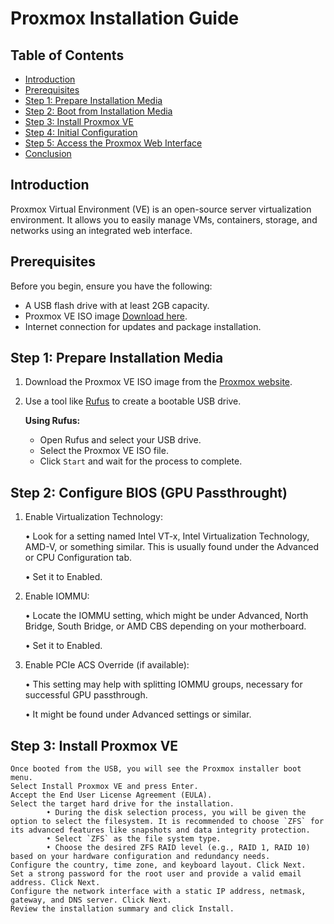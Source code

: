 # Proxmox Installation Guide

## Table of Contents

- [Introduction](#introduction)
- [Prerequisites](#prerequisites)
- [Step 1: Prepare Installation Media](#step-1-prepare-installation-media)
- [Step 2: Boot from Installation Media](#step-2-configure-bios-(GPU-Passthrought))
- [Step 3: Install Proxmox VE](#step-3-install-proxmox-ve)
- [Step 4: Initial Configuration](#step-4-initial-configuration)
- [Step 5: Access the Proxmox Web Interface](#step-5-access-the-proxmox-web-interface)
- [Conclusion](#conclusion)

## Introduction

Proxmox Virtual Environment (VE) is an open-source server virtualization environment. It allows you to easily manage VMs, containers, storage, and networks using an integrated web interface.

## Prerequisites

Before you begin, ensure you have the following:

- A USB flash drive with at least 2GB capacity.
- Proxmox VE ISO image [Download here](https://www.proxmox.com/en/downloads).
- Internet connection for updates and package installation.

## Step 1: Prepare Installation Media

1. Download the Proxmox VE ISO image from the [Proxmox website](https://www.proxmox.com/en/downloads).
2. Use a tool like [Rufus](https://rufus.ie/) to create a bootable USB drive.

   **Using Rufus:**
   - Open Rufus and select your USB drive.
   - Select the Proxmox VE ISO file.
   - Click `Start` and wait for the process to complete.

## Step 2: Configure BIOS (GPU Passthrought)

1. 	Enable Virtualization Technology:

	•	Look for a setting named Intel VT-x, Intel Virtualization Technology, AMD-V, or something similar. This is usually found under the Advanced or CPU Configuration tab.

	•	Set it to Enabled.

2.	Enable IOMMU:

    •	Locate the IOMMU setting, which might be under Advanced, North Bridge, South Bridge, or AMD CBS depending on your motherboard.

	•	Set it to Enabled.

3. 	Enable PCIe ACS Override (if available):

	•	This setting may help with splitting IOMMU groups, necessary for successful GPU passthrough.

	•	It might be found under Advanced settings or similar.    

## Step 3: Install Proxmox VE

	Once booted from the USB, you will see the Proxmox installer boot menu.
	Select Install Proxmox VE and press Enter.
	Accept the End User License Agreement (EULA).
    Select the target hard drive for the installation. 
            • During the disk selection process, you will be given the option to select the filesystem. It is recommended to choose `ZFS` for its advanced features like snapshots and data integrity protection.
            • Select `ZFS` as the file system type.
            • Choose the desired ZFS RAID level (e.g., RAID 1, RAID 10) based on your hardware configuration and redundancy needs.
    Configure the country, time zone, and keyboard layout. Click Next.
    Set a strong password for the root user and provide a valid email address. Click Next.
    Configure the network interface with a static IP address, netmask, gateway, and DNS server. Click Next.
	Review the installation summary and click Install.